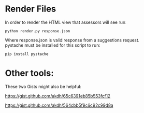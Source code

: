 # Render Files

In order to render the HTML view that assessors will see run:

    python render.py response.json

Where response.json is valid response from a suggestions request. pystache must be installed for this script to run:

    pip install pystache

# Other tools:

These two Gists might also be helpful:

https://gist.github.com/akdh/65c6391eb85b553fcf12

https://gist.github.com/akdh/564cbb5f9c6c92c99d8a
